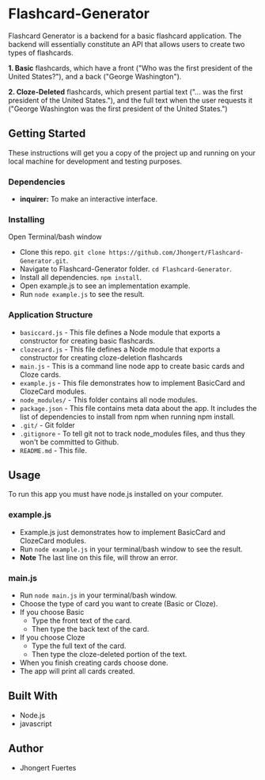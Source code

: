 # Flashcard-Generator
Flashcard Generator is a backend for a basic flashcard application. The backend will essentially constitute an API that allows users to create two types of flashcards.

**1. Basic** flashcards, which have a front ("Who was the first president of the United States?"), and a back ("George Washington").

**2. Cloze-Deleted** flashcards, which present partial text ("... was the first president of the United States."), and the full text when the user requests it ("George Washington was the first president of the United States.")

## Getting Started
These instructions will get you a copy of the project up and running on your local machine for development and testing purposes.
### Dependencies
- **inquirer:** To make an interactive interface.
### Installing
Open Terminal/bash window
- Clone this repo. `git clone https://github.com/Jhongert/Flashcard-Generator.git`.
- Navigate to Flashcard-Generator folder. `cd Flashcard-Generator`.
- Install all dependencies. `npm install`.
- Open example.js to see an implementation example.
- Run `node example.js` to see the result.

### Application Structure
- `basiccard.js` - This file defines a Node module that exports a constructor for creating basic flashcards.
- `clozecard.js` - This file defines a Node module that exports a constructor for creating cloze-deletion flashcards
- `main.js` - This is a command line node app to create basic cards and Cloze cards.
- `example.js` - This file demonstrates how to implement BasicCard and ClozeCard modules.
- `node_modules/` - This folder contains all node modules.
- `package.json` - This file contains meta data about the app. It includes the list of dependencies to install from npm when running npm install.
- `.git/` - Git folder
- `.gitignore` - To tell git not to track node_modules files, and thus they won't be committed to Github. 
- `README.md` - This file.

## Usage
To run this app you must have node.js installed on your computer.
### example.js
- Example.js just demonstrates how to implement BasicCard and ClozeCard modules.
- Run `node example.js` in your terminal/bash window to see the result.
- **Note** The last line on this file, will throw an error. 

### main.js
- Run `node main.js` in your terminal/bash window.
- Choose the type of card you want to create (Basic or Cloze).
- If you choose Basic
	- Type the front text of the card.
	- Then type the back text of the card.
- If you choose Cloze
	- Type the full text of the card.
	- Then type the cloze-deleted portion of the text.
- When you finish creating cards choose done.
- The app will print all cards created.

## Built With
- Node.js
- javascript

## Author
- Jhongert Fuertes